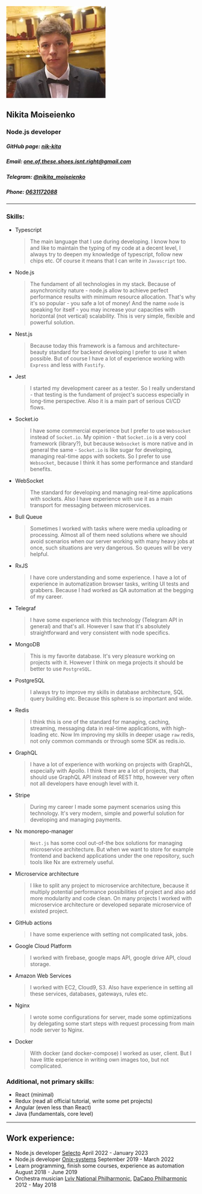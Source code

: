 <link rel="stylesheet" href="styles.css" />
<div id="header" class="flex-container">
    <img id="in-opera.ava" src="in-opera.ava.png" />
    <div>
        <h2>Nikita Moiseienko</h2>
        <h3>Node.js developer</h3>
<h5> GitHub page:
            <a href="https://github.com/nik-kita">nik-kita</a>
        </h5>
<h5> Email:
            <a href="mailto: one.of.these.shoes.isnt.right@gmail.com">
                one.of.these.shoes.isnt.right@gmail.com
            </a>
        </h5>
<h5> Telegram:
            <a href="https://t.me/nikita_moiseienko">
                @nikita_moiseienko
            </a>
        </h5>
<h5> Phone:
            <a href="tel:+380631172088">0631172088</a>
        </h5>
    </div>
    <div>
    </div>
        <div>
    </div>
</div>

---

### Skills:

- Typescript
  > The main language that I use during developing. I know how to and like to maintain the typing of my code at a decent level, I always try to deepen my knowledge of typescript, follow new chips etc. Of course it means that I can write in `Javascript` too.
- Node.js
  > The fundament of all technologies in my stack. Because of asynchronicity nature - node.js allow to achieve perfect performance results with minimum resource allocation. That's why it's so popular - you safe a lot of money! And the name `node` is speaking for itself - you may increase your capacities with horizontal (not vertical) scalability. This is very simple, flexible and powerful solution.
- Nest.js
  > Because today this framework is a famous and architecture-beauty standard for backend developing I prefer to use it when possible. But of course I have a lot of experience working with `Express` and less with `Fastify`.
- Jest
  > I started my development career as a tester. So I really understand - that testing is the fundament of project's success especially in long-time perspective. Also it is a main part of serious CI/CD flows.
- Socket.io
  > I have some commercial experience but I prefer to use `Websocket` instead of `Socket.io`. My opinion - that `Socket.io` is a very cool framework (library?), but because `Websocket` is more native and in general the same - `Socket.io` is like sugar for developing, managing real-time apps with sockets. So I prefer to use `Websocket`, because I think it has some performance and standard benefits.
- WebSocket
  > The standard for developing and managing real-time applications with sockets. Also I have experience with use it as a main transport for messaging between microservices.
- Bull Queue
  > Sometimes I worked with tasks where were media uploading or processing. Almost all of them need solutions where we should avoid scenarios when our server working with many heavy jobs at once, such situations are very dangerous. So queues will be very helpful.
- RxJS
  > I have core understanding and some experience.
  > I have a lot of experience in automatization browser tasks, writing UI tests and grabbers. Because I had worked as QA automation at the begging of my career.
- Telegraf
  > I have some experience with this technology (Telegram API in general) and that's all. However I saw that it's absolutely straightforward and very consistent with node specifics.
- MongoDB
  > This is my favorite database. It's very pleasure working on projects with it. However I think on mega projects it should be better to use `PostgreSQL`.
- PostgreSQL
  > I always try to improve my skills in database architecture, SQL query building etc. Because this sphere is so important and wide.
- Redis
  > I think this is one of the standard for managing, caching, streaming, messaging data in real-time applications, with high-loading etc. Now Im improving my skills in deeper usage `raw` redis, not only common commands or through some SDK as redis.io.
- GraphQL
  > I have a lot of experience with working on projects with GraphQL, especially with Apollo. I think there are a lot of projects, that should use GraphQL API instead of REST http, however very often not all developers have enough level with it.
- Stripe
  > During my career I made some payment scenarios using this technology. It's very modern, simple and powerful solution for developing and managing payments.
- Nx monorepo-manager
  > `Nest.js` has some cool out-of-the box solutions for managing microservice architecture. But when we want to store for example frontend and backend applications under the one repository, such tools like Nx are extremely useful.
- Microservice architecture
  > I like to split any project to microservice architecture, because it multiply potential performance possibilities of project and also add more modularity and code clean. On many projects I worked with microservice architecture or developed separate microservice of existed project.
- GitHub actions
  > I have some experience with setting not complicated task, jobs.
- Google Cloud Platform
  > I worked with firebase, google maps API, google drive API, cloud storage.
- Amazon Web Services
  > I worked with EC2, Cloud9, S3. Also have experience in setting all these services, databases, gateways, rules etc.
- Nginx
  > I wrote some configurations for server, made some optimizations by delegating some start steps with request processing from main node server to Nginx.
- Docker
  > With docker (and docker-compose) I worked as user, client. But I have little experience in writing own images too, but not complicated.

### Additional, not primary skills:

- React (minimal)
- Redux (read all official tutorial, write some pet projects)
- Angular (even less than React)
- Java (fundamentals, core level)

---

## Work experience:

- Node.js developer [Selecto](#) April 2022 - January 2023
- Node.js developer [Onix-systems](#) September 2019 - March 2022
- Learn programming, finish some courses, experience as automation August 2018 - June 2019
- Orchestra musician [Lviv National Philharmonic](#), [DaCapo Philharmonic](#) 2012 - May 2018
